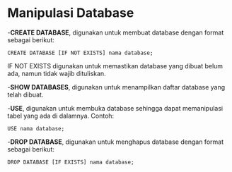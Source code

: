 #  Manipulasi Database

-**CREATE DATABASE**, digunakan untuk membuat database dengan format sebagai berikut:

```MySQL
CREATE DATABASE [IF NOT EXISTS] nama database;
```
IF NOT EXISTS digunakan untuk memastikan database yang dibuat belum ada, namun tidak wajib dituliskan.

-**SHOW DATABASES**, digunakan untuk menampilkan daftar database yang telah dibuat.

-**USE**, digunakan untuk membuka database sehingga dapat memanipulasi tabel yang ada di dalamnya. Contoh:
```MySQL
USE nama database;
```
-**DROP DATABASE**, digunakan untuk menghapus database dengan format sebagai berikut:
```MySQL
DROP DATABASE [IF EXISTS] nama database;
```
